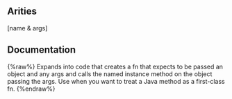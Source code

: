 ## Arities
[name & args]

## Documentation
{%raw%}
Expands into code that creates a fn that expects to be passed an
  object and any args and calls the named instance method on the
  object passing the args. Use when you want to treat a Java method as
  a first-class fn.
{%endraw%}

